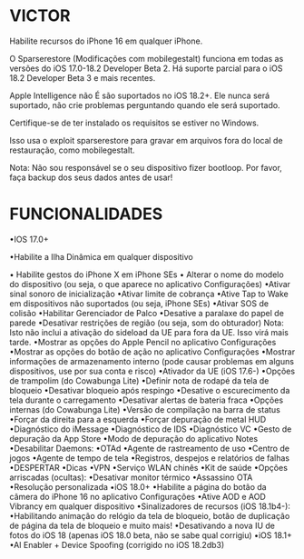 # VICTOR
Habilite recursos do iPhone 16 em qualquer iPhone.

O Sparserestore (Modificações com mobilegestalt) funciona em todas as versões do iOS 17.0-18.2 Developer Beta 2. Há suporte parcial para o iOS 18.2 Developer Beta 3 e mais recentes.

Apple Intelligence não É são suportados no iOS 18.2+. Ele nunca será suportado, não crie problemas perguntando quando ele será suportado.

Certifique-se de ter instalado os requisitos se estiver no Windows.

Isso usa o exploit sparserestore para gravar em arquivos fora do local de restauração, como mobilegestalt. 

Nota: Não sou responsável se o seu dispositivo fizer bootloop. Por favor, faça backup dos seus dados antes de usar!

# FUNCIONALIDADES

•IOS 17.0+

•Habilite a Ilha Dinâmica em qualquer dispositivo

• Habilite gestos do iPhone X em iPhone SEs
• Alterar o nome do modelo do dispositivo (ou seja, o que aparece no aplicativo Configurações)
•Ativar sinal sonoro de inicialização
•Ativar limite de cobrança
•Ative Tap to Wake em dispositivos não suportados (ou seja, iPhone SEs)
•Ativar SOS de colisão
•Habilitar Gerenciador de Palco
•Desative a paralaxe do papel de parede
•Desativar restrições de região (ou seja, som do obturador)
Nota: Isto não inclui a ativação do sideload da UE para fora da UE. Isso virá mais tarde.
•Mostrar as opções do Apple Pencil no aplicativo Configurações
•Mostrar as opções do botão de ação no aplicativo Configurações
•Mostrar informações de armazenamento interno (pode causar problemas em alguns dispositivos, use por sua conta e risco)
•Ativador da UE (iOS 17.6-)
•Opções de trampolim (do Cowabunga Lite)
•Definir nota de rodapé da tela de bloqueio
•Desativar bloqueio após respingo
•Desative o escurecimento da tela durante o carregamento
•Desativar alertas de bateria fraca
•Opções internas (do Cowabunga Lite)
•Versão de compilação na barra de status
•Forçar da direita para a esquerda
•Forçar depuração de metal HUD
•Diagnóstico do iMessage
•Diagnóstico de IDS
•Diagnóstico VC
•Gesto de depuração da App Store
•Modo de depuração do aplicativo Notes
•Desabilitar Daemons:
•OTAd
•Agente de rastreamento de uso
•Centro de jogos
•Agente de tempo de tela
•Registros, despejos e relatórios de falhas
•DESPERTAR
•Dicas
•VPN
•Serviço WLAN chinês
•Kit de saúde
•Opções arriscadas (ocultas):
•Desativar monitor térmico
•Assassino OTA
•Resolução personalizada
•iOS 18.0+
•Habilite a página do botão da câmera do iPhone 16 no aplicativo Configurações
•Ative AOD e AOD Vibrancy em qualquer dispositivo
•Sinalizadores de recursos (iOS 18.1b4-):
•Habilitando animação do relógio da tela de bloqueio, botão de duplicação de página da tela de bloqueio e muito mais!
•Desativando a nova IU de fotos do iOS 18 (apenas iOS 18.0 beta, não se sabe qual corrigiu)
•iOS 18.1+
•AI Enabler + Device Spoofing (corrigido no iOS 18.2db3)
